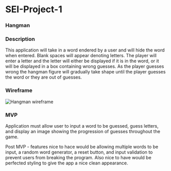 # SEI-Project-1

### Hangman

### Description
This application will take in a word endered by a user and will hide the word when entered. Blank spaces will appear denoting letters. The player will enter a letter and the letter will either be displayed if it is in the word, or it will be displayed in a box containing wrong guesses. As the player guesses wrong the hangman figure will gradually take shape until the player guesses the word or they are out of guesses.

### Wireframe

![Hangman wireframe](https://i.imgur.com/RE4q2I8.png)

### MVP
Application must allow user to input a word to be guessed, guess letters, and display an image showing the progression of guesses throughout the game. 

Post MVP - features nice to hace would be allowing multiple words to be input, a random word generator, a reset button, and input validation to prevent users from breaking the program. Also nice to have would be perfected styling to give the app a nice clean appearance.